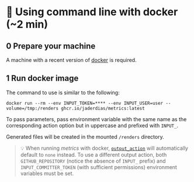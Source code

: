 # 🐳 Using command line with docker (~2 min)

## 0️ Prepare your machine

A machine with a recent version of [docker](https://www.docker.com/) is required.

## 1️ Run docker image

The command to use is similar to the following:
```shell
docker run --rm --env INPUT_TOKEN=**** --env INPUT_USER=user --volume=/tmp:/renders ghcr.io/jaderdias/metrics:latest
```

To pass parameters, pass environment variable with the same name as the corresponding action option but in uppercase and prefixed with `INPUT_`.

Generated files will be created in the mounted `/renders` directory.

> 💡 When running *metrics* with docker, [`output_action`](/source/plugins/core/README.md#-configuring-output-action) will automatically default to `none` instead. To use a different output action, both `GITHUB_REPOSITORY` (notice the absence of `INPUT_` prefix) and `INPUT_COMMITTER_TOKEN` (with sufficient permissions) environment variables must be set.
